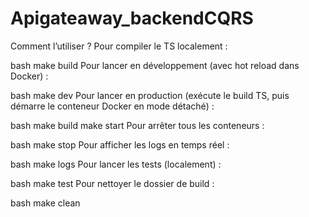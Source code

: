 # Apigateaway_backendCQRS


Comment l’utiliser ?
Pour compiler le TS localement :

bash
make build
Pour lancer en développement (avec hot reload dans Docker) :

bash
make dev
Pour lancer en production (exécute le build TS, puis démarre le conteneur Docker en mode détaché) :

bash
make build
make start
Pour arrêter tous les conteneurs :

bash
make stop
Pour afficher les logs en temps réel :

bash
make logs
Pour lancer les tests (localement) :

bash
make test
Pour nettoyer le dossier de build :

bash
make clean